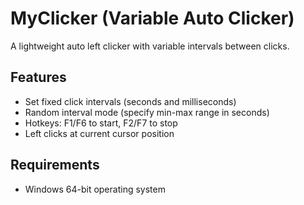 # MyClicker (Variable Auto Clicker)

A lightweight auto left clicker with variable intervals between clicks.

## Features
- Set fixed click intervals (seconds and milliseconds)
- Random interval mode (specify min-max range in seconds)
- Hotkeys: F1/F6 to start, F2/F7 to stop
- Left clicks at current cursor position

## Requirements
- Windows 64-bit operating system
